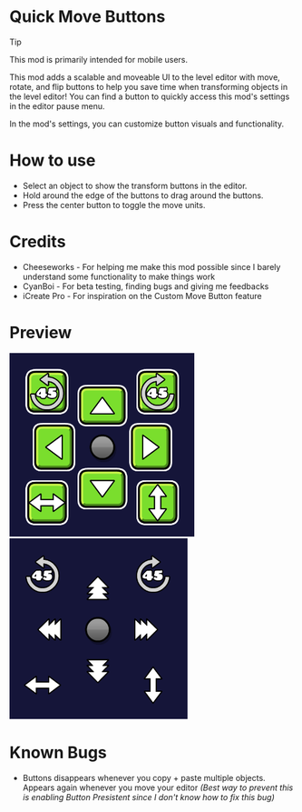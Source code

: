 # Quick Move Buttons

> [!TIP]
>
> This mod is primarily intended for mobile users.

This mod adds a scalable and moveable UI to the level editor with move, rotate, and flip buttons to help you save time when transforming objects in the level editor! You can find a button to quickly access this mod's settings in the editor pause menu.

In the mod's settings, you can customize button visuals and functionality.
# How to use
- Select an object to show the transform buttons in the editor.
- Hold around the edge of the buttons to drag around the buttons.
- Press the center button to toggle the move units.
# Credits
- Cheeseworks - For helping me make this mod possible since I barely understand some functionality to make things work
- CyanBoi - For beta testing, finding bugs and giving me feedbacks
- iCreate Pro - For inspiration on the Custom Move Button feature
# Preview
![Preview 1 with button background](preview1.png)
![Preview 2 without button background](preview2.png)
# Known Bugs
- Buttons disappears whenever you copy + paste multiple objects. Appears again whenever you move your editor *(Best way to prevent this is enabling Button Presistent since I don't know how to fix this bug)*